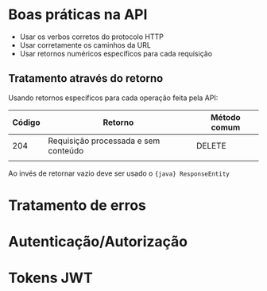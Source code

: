 # Boas práticas na API

- Usar os verbos corretos do protocolo HTTP
- Usar corretamente os caminhos da URL
- Usar retornos numéricos específicos para cada requisição

## Tratamento através do retorno

Usando retornos específicos para cada operação feita pela API:


| Código | Retorno                              | Método comum |
| ------ | ------------------------------------ | ------------ |
| 204    | Requisição processada e sem conteúdo | DELETE       |
|        |                                      |              |

Ao invés de retornar vazio deve ser usado o `{java} ResponseEntity` 
# Tratamento de erros



# Autenticação/Autorização



# Tokens JWT

